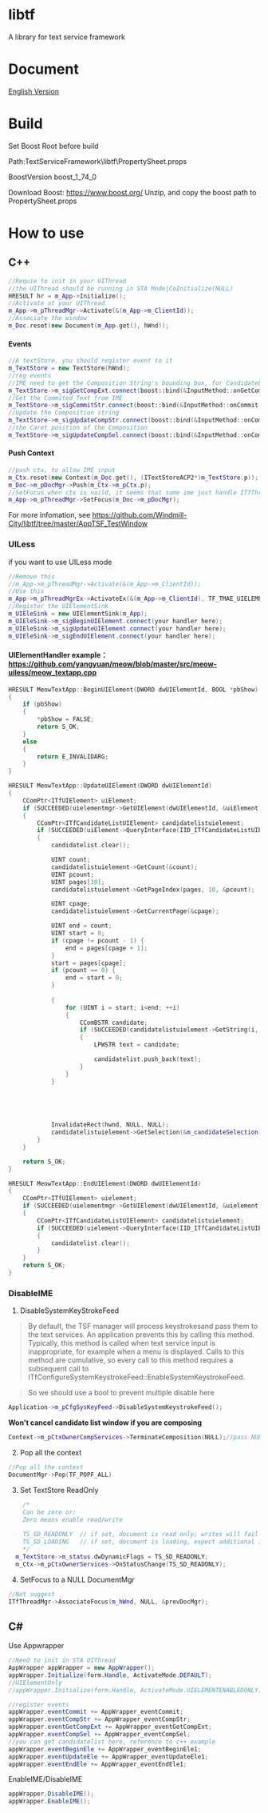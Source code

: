 # libtf
A library for text service framework
# Document
[English Version](https://github.com/Windmill-City/libtf/blob/master/docs/Doc.md) 
# Build
Set Boost Root before build

Path:TextServiceFramework\libtf\PropertySheet.props

BoostVersion boost_1_74_0

Download Boost: https://www.boost.org/
Unzip, and copy the boost path to PropertySheet.props
# How to use
## C++
```c++
//Requie to init in your UIThread
//the UIThread should be running in STA Mode|CoInitialize(NULL)
HRESULT hr = m_App->Initialize();
//Activate at your UIThread
m_App->m_pThreadMgr->Activate(&(m_App->m_ClientId));
//Associate the window
m_Doc.reset(new Document(m_App.get(), hWnd));
```
#### Events
```c++
//A textStore, you should register event to it
m_TextStore = new TextStore(hWnd);
//reg events
//IME need to get the Composition String's bounding box, for CandidateList Window drawing
m_TextStore->m_sigGetCompExt.connect(boost::bind(&InputMethod::onGetCompsitionExt, this, _1, _2));
//Get the Commited Text from IME
m_TextStore->m_sigCommitStr.connect(boost::bind(&InputMethod::onCommit, this, _1, _2));
//Update the Composition string
m_TextStore->m_sigUpdateCompStr.connect(boost::bind(&InputMethod::onCompStr, this, _1, _2));
//the Caret position of the Composition
m_TextStore->m_sigUpdateCompSel.connect(boost::bind(&InputMethod::onCompSel, this, _1, _2, _3));
```
#### Push Context
```c++
//push ctx, to allow IME input
m_Ctx.reset(new Context(m_Doc.get(), (ITextStoreACP2*)m_TextStore.p));
m_Doc->m_pDocMgr->Push(m_Ctx->m_pCtx.p);
//SetFocus when ctx is vaild, it seems that some ime just handle ITfThreadMgrEventSink::OnSetFocus, so when we push context, we need to SetFocus to update their state
m_App->m_pThreadMgr->SetFocus(m_Doc->m_pDocMgr);
```
For more infomation, see https://github.com/Windmill-City/libtf/tree/master/AppTSF_TestWindow
### UILess
if you want to use UILess mode
```c++
//Remove this
//m_App->m_pThreadMgr->Activate(&(m_App->m_ClientId));
//Use this
m_App->m_pThreadMgrEx->ActivateEx(&(m_App->m_ClientId), TF_TMAE_UIELEMENTENABLEDONLY);
//Register the UIElementSink
m_UIEleSink = new UIElementSink(m_App);
m_UIEleSink->m_sigBeginUIElement.connect(your handler here);
m_UIEleSink->m_sigUpdateUIElement.connect(your handler here);
m_UIEleSink->m_sigEndUIElement.connect(your handler here);
```
#### UIElementHandler example： https://github.com/yangyuan/meow/blob/master/src/meow-uiless/meow_textapp.cpp
```c++
HRESULT MeowTextApp::BeginUIElement(DWORD dwUIElementId, BOOL *pbShow)
{
 	if (pbShow)
	{
		*pbShow = FALSE;
		return S_OK;
	}
	else
	{
		return E_INVALIDARG;
	}
}

HRESULT MeowTextApp::UpdateUIElement(DWORD dwUIElementId)
{
	CComPtr<ITfUIElement> uiElement;
	if (SUCCEEDED(uielementmgr->GetUIElement(dwUIElementId, &uiElement)))
	{
		CComPtr<ITfCandidateListUIElement> candidatelistuielement;
		if (SUCCEEDED(uiElement->QueryInterface(IID_ITfCandidateListUIElement, (LPVOID*)&candidatelistuielement)))
		{
			candidatelist.clear();

			UINT count;
			candidatelistuielement->GetCount(&count);
			UINT pcount;
			UINT pages[10];
			candidatelistuielement->GetPageIndex(pages, 10, &pcount);

			UINT cpage;
			candidatelistuielement->GetCurrentPage(&cpage);

			UINT end = count;
			UINT start = 0;
			if (cpage != pcount - 1) {
				end = pages[cpage + 1];
			}
			start = pages[cpage];
			if (pcount == 0) {
				end = start = 0;
			}
	
			{
				for (UINT i = start; i<end; ++i)
				{
					CComBSTR candidate;
					if (SUCCEEDED(candidatelistuielement->GetString(i, &candidate)))
					{
						LPWSTR text = candidate;

						candidatelist.push_back(text);
					}
				}
			}

			

		

			InvalidateRect(hwnd, NULL, NULL);
			candidatelistuielement->GetSelection(&m_candidateSelection);
		}
	}

	return S_OK;
}

HRESULT MeowTextApp::EndUIElement(DWORD dwUIElementId)
{
	CComPtr<ITfUIElement> uielement;
	if (SUCCEEDED(uielementmgr->GetUIElement(dwUIElementId, &uielement)))
	{
		CComPtr<ITfCandidateListUIElement> candidatelistuielement;
		if (SUCCEEDED(uielement->QueryInterface(IID_ITfCandidateListUIElement, (LPVOID*)&candidatelistuielement)))
		{
			candidatelist.clear();
		}
	}
	return S_OK;
}
```
### DisableIME
1. DisableSystemKeyStrokeFeed

>By default, the TSF manager will process keystrokesand pass them to the text services.
>An application prevents this by calling this method.
>Typically, this method is called when text service input is inappropriate, for example when a menu is displayed.
>Calls to this method are cumulative, so every call to this method requires a subsequent call to ITfConfigureSystemKeystrokeFeed::EnableSystemKeystrokeFeed.

>So we should use a bool to prevent multiple disable here
```c++
Application->m_pCfgSysKeyFeed->DisableSystemKeystrokeFeed();
```

**Won't cancel candidate list window if you are composing**
```c++
Context->m_pCtxOwnerCompServices->TerminateComposition(NULL);//pass NULL to terminate all composition
```
2. Pop all the context
```c++
//Pop all the context
DocumentMgr->Pop(TF_POPF_ALL)
```
3. Set TextStore ReadOnly
```c++
	/*
	Can be zero or:
  	Zero means enable read/write
  
	TS_SD_READONLY  // if set, document is read only; writes will fail
	TS_SD_LOADING   // if set, document is loading, expect additional inserts
	*/
  m_TextStore->m_status.dwDynamicFlags = TS_SD_READONLY;
  m_Ctx->m_pCtxOwnerServices->OnStatusChange(TS_SD_READONLY);
```
4. SetFocus to a NULL DocumentMgr
```c++
//Not suggest
ITfThreadMgr->AssociateFocus(m_hWnd, NULL, &prevDocMgr);
```
## C#
Use Appwrapper
```c#
//Need to init in STA UIThread
AppWrapper appWrapper = new AppWrapper();
appWrapper.Initialize(form.Handle, ActivateMode.DEFAULT);
//UIElementOnly
//appWrapper.Initialize(form.Handle, ActivateMode.UIELEMENTENABLEDONLY);

//register events
appWrapper.eventCommit += AppWrapper_eventCommit;
appWrapper.eventCompStr += AppWrapper_eventCompStr;
appWrapper.eventGetCompExt += AppWrapper_eventGetCompExt;
appWrapper.eventCompSel += AppWrapper_eventCompSel;
//you can get candidatelist here, reference to c++ example
appWrapper.eventBeginEle += AppWrapper_eventBeginEle1;
appWrapper.eventUpdateEle += AppWrapper_eventUpdateEle1;
appWrapper.eventEndEle += AppWrapper_eventEndEle1;
```
EnableIME/DisableIME
```c#
appWrapper.DisableIME();
appWrapper.EnableIME();
```
